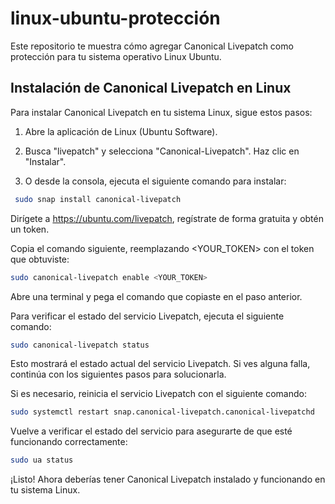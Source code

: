 # linux-ubuntu-protección

Este repositorio te muestra cómo agregar Canonical Livepatch como protección para tu sistema operativo Linux Ubuntu.

## Instalación de Canonical Livepatch en Linux

Para instalar Canonical Livepatch en tu sistema Linux, sigue estos pasos:

1. Abre la aplicación de Linux (Ubuntu Software).

2. Busca "livepatch" y selecciona "Canonical-Livepatch". Haz clic en "Instalar".

3. O desde la consola, ejecuta el siguiente comando para instalar:

  ```bash
   sudo snap install canonical-livepatch
   ```
Dirígete a https://ubuntu.com/livepatch, regístrate de forma gratuita y obtén un token.

Copia el comando siguiente, reemplazando <YOUR_TOKEN> con el token que obtuviste:
  
  ```bash
  sudo canonical-livepatch enable <YOUR_TOKEN>
   ```
Abre una terminal y pega el comando que copiaste en el paso anterior.

Para verificar el estado del servicio Livepatch, ejecuta el siguiente comando:

  ```bash
  sudo canonical-livepatch status
  ```
Esto mostrará el estado actual del servicio Livepatch. Si ves alguna falla, continúa con los siguientes pasos para solucionarla.

Si es necesario, reinicia el servicio Livepatch con el siguiente comando:

  ```bash
  sudo systemctl restart snap.canonical-livepatch.canonical-livepatchd
  ```
Vuelve a verificar el estado del servicio para asegurarte de que esté funcionando correctamente:

  ```bash
  sudo ua status
  ```

¡Listo! Ahora deberías tener Canonical Livepatch instalado y funcionando en tu sistema Linux.
